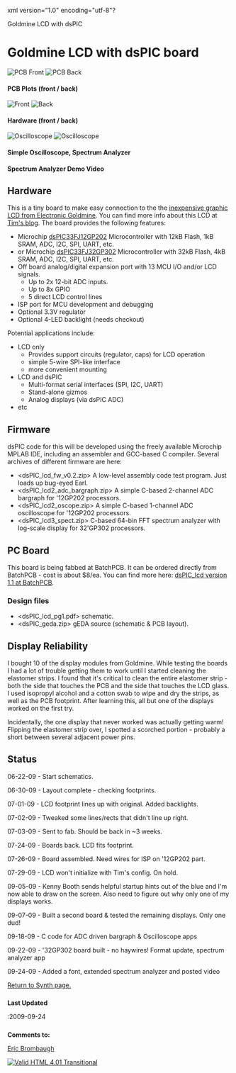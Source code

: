 xml version="1.0" encoding="utf-8"?



Goldmine LCD with dsPIC



# Goldmine LCD with dsPIC board



![PCB Front](dsPIC_lcd_layout_front.jpg)
![PCB Back](dsPIC_lcd_layout_back.jpg)



#### PCB Plots (front / back)



![Front](dsPIC_lcd_front.jpg)
![Back](dsPIC_lcd_back.jpg)



#### Hardware (front / back)



![Oscilloscope](oscope.jpg)
![Oscilloscope](spect.jpg)



#### Simple Oscilloscope, Spectrum Analyzer







#### Spectrum Analyzer Demo Video


## Hardware


This is a tiny board to make easy connection to the the [inexpensive graphic LCD from
Electronic Goldmine](http://www.goldmine-elec-products.com/prodinfo.asp?number=G15623). You can find more info about this LCD at [Tim's blog](http://tim.cexx.org/?page_id=342). The board provides the following features:

* Microchip [dsPIC33FJ12GP202](http://www.microchip.com/wwwproducts/Devices.aspx?dDocName=en520470) Microcontroller with 12kB Flash, 1kB SRAM, ADC, I2C, SPI, UART, etc.
* or Microchip [dsPIC33FJ32GP302](http://www.microchip.com/wwwproducts/Devices.aspx?dDocName=en532304) Microcontroller with 32kB Flash, 4kB SRAM, ADC, I2C, SPI, UART, etc.
* Off board analog/digital expansion port with 13 MCU I/O and/or LCD signals.
	+ Up to 2x 12-bit ADC inputs.
	+ Up to 8x GPIO
	+ 5 direct LCD control lines
* ISP port for MCU development and debugging
* Optional 3.3V regulator
* Optional 4-LED backlight (needs checkout)


Potential applications include:


* LCD only
	+ Provides support circuits (regulator, caps) for LCD operation
	+ simple 5-wire SPI-like interface
	+ more convenient mounting
* LCD and dsPIC
	+ Multi-format serial interfaces (SPI, I2C, UART)
	+ Stand-alone gizmos
	+ Analog displays (via dsPIC ADC)
* etc


## Firmware


dsPIC code for this will be developed using the freely available Microchip MPLAB IDE, including an assembler
and GCC-based C compiler. Several archives of different firmware are here:


* <dsPIC_lcd_fw_v0.2.zip>
 A low-level assembly code test program. Just loads up bug-eyed Earl.
* <dsPIC_lcd2_adc_bargraph.zip>
 A simple C-based 2-channel ADC bargraph for '12GP202 processors.
* <dsPIC_lcd2_oscope.zip>
 A simple C-based 1-channel ADC oscilloscope for '12GP202 processors.
* <dsPIC_lcd3_spect.zip>
 C-based 64-bin FFT spectrum analyzer with log-scale display for 32'GP302 processors.


## PC Board


This board is being fabbed at BatchPCB. It can be ordered directly from BatchPCB - cost is about $8/ea. You can find more here: [dsPIC\_lcd version 1.1 at BatchPCB](http://www.batchpcb.com/product_info.php?products_id=22030&check=bddc16a0b6d67b6278243b06e65529fa).


### Design files


* <dsPIC_lcd_pg1.pdf> schematic.
* <dsPIC_geda.zip> gEDA source (schematic & PCB layout).


## Display Reliability


I bought 10 of the display modules from Goldmine. While testing the boards I had a lot
of trouble getting them to work until I started cleaning the elastomer strips. I found
that it's critical to clean the entire elastomer strip - both the side that touches the
PCB and the side that touches the LCD glass.
I used isopropyl alcohol and a cotton swab to wipe and dry the strips, as well as the PCB
footprint. After learning this, all but one of the displays worked on the first try.


Incidentally, the one display that never worked was actually getting warm!
Flipping the elastomer strip over, I spotted a scorched portion - probably a short between several adjacent power pins.


## Status


06-22-09 - Start schematics.


06-30-09 - Layout complete - checking footprints.


07-01-09 - LCD footprint lines up with original. Added backlights.


07-02-09 - Tweaked some lines/rects that didn't line up right.


07-03-09 - Sent to fab. Should be back in ~3 weeks.


07-24-09 - Boards back. LCD fits footprint.


07-26-09 - Board assembled. Need wires for ISP on '12GP202 part.


07-29-09 - LCD won't initialize with Tim's config. On hold.


09-05-09 - Kenny Booth sends helpful startup hints out of the blue and I'm
now able to draw on the screen. Also need to figure out why only one of my displays works.


09-07-09 - Built a second board & tested the remaining displays. Only one dud!


09-18-09 - C code for ADC driven bargraph & Oscilloscope apps


09-22-09 - '32GP302 board built - no haywires! Format update, spectrum analyzer app


09-24-09 - Added a font, extended spectrum analyzer and posted video


[Return to Synth page.](../index.html)
##### 
**Last Updated**


:2009-09-24
##### 
**Comments to:**


[Eric Brombaugh](mailto:ebrombaugh1@cox.net)

[![Valid HTML 4.01 Transitional](http://www.w3.org/Icons/valid-html401)](http://validator.w3.org/check?uri=referer)







